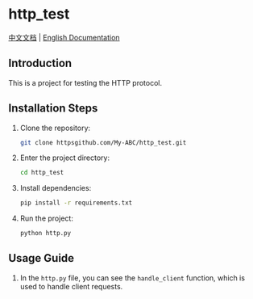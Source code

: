 # http_test

[中文文档](README-zh.md) | [English Documentation](README.md)

## Introduction
This is a project for testing the HTTP protocol.

## Installation Steps
1. Clone the repository:
   ```bash
   git clone httpsgithub.com/My-ABC/http_test.git
   ```
2. Enter the project directory:
   ```bash
   cd http_test   
   ```
3. Install dependencies:
   ```bash
   pip install -r requirements.txt
   ```
4. Run the project:
   ```bash
   python http.py
   ```

## Usage Guide
1. In the `http.py` file, you can see the `handle_client` function, which is used to handle client requests.